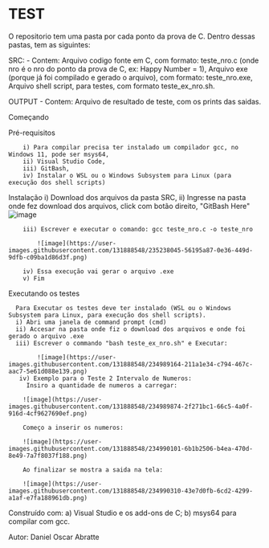 # TEST
O repositorio tem uma pasta por cada ponto da prova de C. Dentro dessas pastas, tem as siguintes:

  SRC: - Contem:
                Arquivo codigo fonte em C, com formato: teste_nro.c (onde nro é o nro do ponto da prova de C, ex: Happy Number = 1),
                Arquivo exe (porque já foi compilado e gerado o arquivo), com formato: teste_nro.exe,
                Arquivo shell script, para testes, com formato teste_ex_nro.sh.
                
  OUTPUT - Contem:
                  Arquivo de resultado de teste, com os prints das saidas.
  
Começando

Pré-requisitos
        
        i) Para compilar precisa ter instalado um compilador gcc, no Windows 11, pode ser msys64,
        ii) Visual Studio Code,
        iii) GitBash,
        iv) Instalar o WSL ou o Windows Subsystem para Linux (para execução dos shell scripts)
                
Instalação
        i) Download dos arquivos da pasta SRC,
        ii) Ingresse na pasta onde fez download dos arquivos, click com botão direito, "GitBash Here"
           ![image](https://user-images.githubusercontent.com/131888548/234986535-86f8da11-79cd-468f-b5cc-4ea03e4d71d9.png)

        iii) Escrever e executar o comando: gcc teste_nro.c -o teste_nro
        
            ![image](https://user-images.githubusercontent.com/131888548/235238045-56195a87-0e36-449d-9dfb-c09ba1d86d3f.png)

        iv) Essa execução vai gerar o arquivo .exe
        v) Fim

Executando os testes
      
      Para Executar os testes deve ter instalado (WSL ou o Windows Subsystem para Linux, para execução dos shell scripts).
      i) Abri uma janela de command prompt (cmd)
      ii) Accesar na pasta onde fiz o download dos arquivos e onde foi gerado o arquivo .exe
      iii) Escrever o commando "bash teste_ex_nro.sh" e Executar:
      
            ![image](https://user-images.githubusercontent.com/131888548/234989164-211a1e34-c794-467c-aac7-5e61d088e139.png)
       iv) Exemplo para o Teste 2 Intervalo de Numeros:
         Insiro a quantidade de numeros a carregar:
         
        ![image](https://user-images.githubusercontent.com/131888548/234989874-2f271bc1-66c5-4a0f-916d-4cf9627690ef.png)

        Começo a inserir os numeros:
        
        ![image](https://user-images.githubusercontent.com/131888548/234990101-6b1b2506-b4ea-470d-8e49-7a7f8037f188.png)

        Ao finalizar se mostra a saida na tela:
        
        ![image](https://user-images.githubusercontent.com/131888548/234990310-43e7d0fb-6cd2-4299-a1af-e7fa188961db.png)

Construído com:
      a) Visual Studio e os add-ons de C;
      b) msys64 para compilar com gcc.

Autor:
  Daniel Oscar Abratte
        
          
